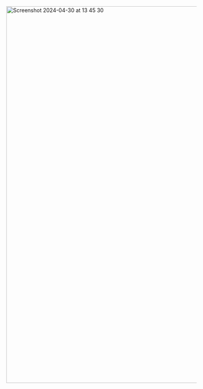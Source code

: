 <img width="995" alt="Screenshot 2024-04-30 at 13 45 30" src="https://github.com/cagataygedik/Rick-Morty/assets/63191649/cada1e70-72b2-4a3d-9f26-c5f1748ce6c4">
